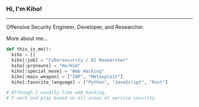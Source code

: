 ### Hi, I'm Kiho!
---

Offensive Security Engineer, Developer, and Researcher.

More about me...
```Python
def this_is_me():
  kiho = []
  kiho[:job] = "Cybersecurity / AI Researcher"
  kiho[:pronouns] = "He/Him"
  kiho[:special_move] = "Web Hacking"
  kiho[:main_weapon] = ["ZAP", "Metasploit"]
  kiho[:favorite_language] = ["Python", "JavaScript", "Rust"]

# Although I usually like web hacking, 
# I work and play based on all areas of service security.
```
